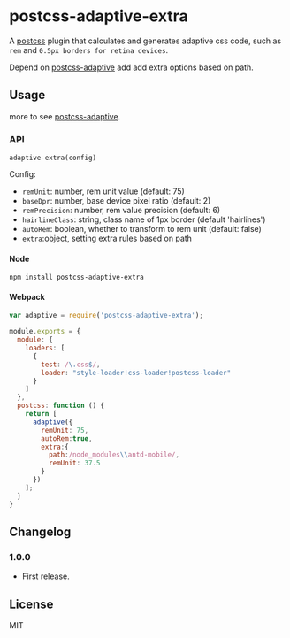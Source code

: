 # postcss-adaptive-extra
A [postcss](https://www.npmjs.com/package/postcss) plugin that calculates and generates adaptive css code, such as `rem` and `0.5px borders for retina devices`.

Depend on [postcss-adaptive](https://github.com/songsiqi/postcss-adaptive) add add  extra options based on path.
## Usage

more to see [postcss-adaptive](https://github.com/songsiqi/postcss-adaptive).

### API

`adaptive-extra(config)`

Config: 

* `remUnit`: number, rem unit value (default: 75)
* `baseDpr`: number, base device pixel ratio (default: 2)
* `remPrecision`: number, rem value precision (default: 6)
* `hairlineClass`: string, class name of 1px border (default 'hairlines')
* `autoRem`: boolean, whether to transform to rem unit (default: false)
* `extra`:object, setting extra rules based on path

#### Node

```shell
npm install postcss-adaptive-extra
```

#### Webpack

```javascript
var adaptive = require('postcss-adaptive-extra');

module.exports = {
  module: {
    loaders: [
      {
        test: /\.css$/,
        loader: "style-loader!css-loader!postcss-loader"
      }
    ]
  },
  postcss: function () {
    return [
      adaptive({
        remUnit: 75,
        autoRem:true,
        extra:{
          path:/node_modules\\antd-mobile/,
          remUnit: 37.5
        }
      })
    ];
  }
}
```

## Changelog

### 1.0.0

* First release.

## License

MIT
